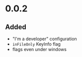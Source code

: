 # 0.0.2

## Added

- "I'm a developer" configuration
- `inFileOnly` KeyInfo flag
- flags even under windows
